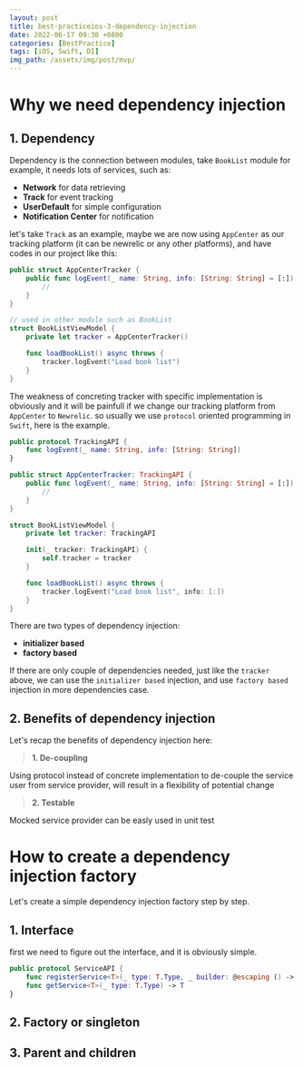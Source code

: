```yaml
---
layout: post
title: best-practiceios-3-dependency-injection
date: 2022-06-17 09:30 +0800
categories: [BestPractice]
tags: [iOS, Swift, DI]
img_path: /assets/img/post/mvp/
---
```


# Why we need dependency injection

## 1. Dependency

Dependency is the connection between modules, take `BookList` module for example, it needs lots of services, such as:
- **Network** for data retrieving
- **Track** for event tracking
- **UserDefault** for simple configuration
- **Notification Center** for notification

let's take `Track` as an example, maybe we are now using `AppCenter` as our tracking platform (it can be newrelic or any other platforms), and have codes in our project like this:
```swift
public struct AppCenterTracker {
    public func logEvent(_ name: String, info: [String: String] = [:]) {
        //
    }
}

// used in other module such as BookList
struct BookListViewModel {
    private let tracker = AppCenterTracker()

    func loadBookList() async throws {
        tracker.logEvent("Load book list")
    }
}

```

The weakness of concreting tracker with specific implementation is obviously and it will be painfull if we change our tracking platform from `AppCenter` to `Newrelic`. so usually we use `protocol` oriented programming in `Swift`, here is the example.
```swift
public protocol TrackingAPI {
    func logEvent(_ name: String, info: [String: String])
}

public struct AppCenterTracker: TrackingAPI {
    public func logEvent(_ name: String, info: [String: String] = [:]) {
        //
    }
}

struct BookListViewModel {
    private let tracker: TrackingAPI

    init(_ tracker: TrackingAPI) {
        self.tracker = tracker
    }

    func loadBookList() async throws {
        tracker.logEvent("Load book list", info: [:])
    }
}

```

There are two types of dependency injection:
- **initializer based**
- **factory based**

If there are only couple of dependencies needed, just like the `tracker` above, we can use the `initializer based` injection, and use `factory based` injection in more dependencies case.

## 2. Benefits of dependency injection

Let's recap the benefits of dependency injection here:

> **1. De-coupling**

Using protocol instead of concrete implementation to de-couple the service user from service provider, will result in a flexibility of potential change

> **2. Testable**

Mocked service provider can be easly used in unit test

# How to create a dependency injection factory

Let's create a simple dependency injection factory step by step.

## 1. Interface

first we need to figure out the interface, and it is obviously simple.
```swift
public protocol ServiceAPI {
    func registerService<T>(_ type: T.Type, _ builder: @escaping () -> T)
    func getService<T>(_ type: T.Type) -> T
}
```

## 2. Factory or singleton

## 3. Parent and children

